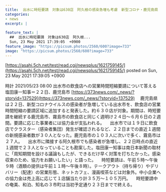 ```yaml
---
title:  出水に時短要請　対象は630店　阿久根の感染急増も考慮　新型コロナ・鹿児島県  
categories:
- news
excerpt: |
  
feature_text: |
  ##  出水に時短要請　対象は630店　阿久根...
  Sun, 23 May 2021 17:39:05  +0900
feature_image: "https://picsum.photos/2560/600?image=733"
image: "https://picsum.photos/2560/600?image=733"
---
```


[https://asahi.5ch.net/test/read.cgi/newsplus/1621759145/](https://asahi.5ch.net/test/read.cgi/newsplus/1621759145/)
posted on Sun, 23 May 2021 17:39:05  +0900

<!--more-->

時計 2021/05/23 08:00 出水市の飲食店への営業時間短縮要請について答える塩田康一知事＝２２日、鹿児島市 [https://373news.com/_news/?storyid=137529](https://373news.com/_news/?storyid=137529) 　鹿児島県は２２日、新型コロナウイルスの感染者が急増している出水市を、飲食店の営業時間短縮の要請区域に追加すると発表した。約６３０店が対象。期間は、時短要請を継続する鹿児島市、霧島市の飲食店と同じく週明け２４日〜６月６日の２週間。要請に応じた事業者には協力金が支払われる。 　出水市では１９日に飲食店でクラスター（感染者集団）発生が確認されるなど、２２日までの直近１週間の新規感染者数が３０人となった。鹿児島市の１０３人に次いで多く、霧島市は２７人。 　出水市に隣接する阿久根市でも感染者が急増し、２２日時点の直近１週間で２３人となっていることも勘案した。塩田康一知事は南日本新聞の取材に「周知期間を設ける議論もしたが、できるだけ早く対策を打ちたかった。感染収束のため、協力をお願いしたい」と語った。 　時短要請は、午前５時〜午後９時（酒類の提供は午前１１時〜午後８時）。テークアウト（持ち帰り）やデリバリー（配達）の営業形態、ネットカフェ、漫画喫茶などは対象外。中小企業への協力金は売上高に応じて１店舗当たり計３５万〜１０５万円。 　時短要請中の奄美、和泊、知名の３市町は当初予定通り２３日までで終える。
